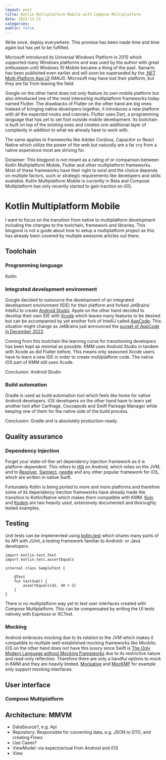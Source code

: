 ```yaml
---
layout: post
title: Kotlin Multiplatform Mobile with Compose Multiplatform
date: 2022-11-13
categories:
public: false
---
```


Write once, deploy everywhere. This promise has been made time and time again but has yet to be fulfilled.

Microsoft introduced its Universal Windows Platform in 2015 which supported many Windows platforms and was used by the author with great enthusiasm until Windows 10 Mobile became a thing of the past. Xamarin has been published even earlier and will soon be superseded by the [.NET Multi-Platform App UI](https://learn.microsoft.com/de-de/dotnet/maui) (MAUI). Microsoft may have lost their platform, but they are far from leaving the field. 

Google on the other hand does not only feature its own mobile platform but also introduced one of the most interesting multiplatform frameworks today named Flutter. The drawbacks of Flutter on the other hand are big ones: Instead of bringing native developers together, it introduces a new platform with all the expected nooks and crannies. Flutter uses Dart, a programming language that has yet to set foot outside mobile development. Its toolchain is built on top of the existing ones and creates one additional layer of complexity in addition to what we already have to work with.

The same applies to frameworks like Adobe Cordova, Capacitor or React Native which utilize the power of the web but naturally are a far cry from a native experience most are striving for.

Diclaimer: This blogpost is not meant as a rating of or comparison between Kotlin Multiplatform Mobile, Flutter and other multiplatform frameworks. Most of these frameworks have their right to exist and the choice depends on multiple factors, such or strategic requirements like developers and skills available. Kotlin Multiplatform Mobile is currently in Beta and Compose Multiplatform has only recently started to gain traction on iOS.

# Kotlin Multiplatform Mobile

I want to focus on the transition from native to multiplatform development including the changes to the toolchain, framework and libraries. This blogpost is not a guide about how to setup a multiplatform project as this has already been covered by multiple awesome articles out there.

## Toolchain

### Programming language

Kotlin

### Integrated development environment

Google decided to outsource the development of an integrated development environment (IDE) for their platform and forked JetBrains' IntelliJ to create [Android Studio](https://developer.android.com/studio). Apple on the other hand decided to develop their own IDE with [Xcode](https://developer.apple.com/xcode) which leaves many features to be desired but can be accompanied by yet another fork of IntelliJ called [AppCode](https://www.jetbrains.com/de-de/objc). This situation might change as JetBrains just announced the [sunset of AppCode in December 2022](https://blog.jetbrains.com/appcode/2022/12/appcode-2022-3-release-and-end-of-sales-and-support).

Coming from this toolchain the learning curve for transitioning developers has been kept as minimal as possible. KMM uses Android Studio in tandem with Xcode as did Flutter before. This means only seasoned Xcode users have to learn a new IDE in order to create multiplatform code. The native iOS part of KMM still uses Xcode.

Conclusion: Android Studio 

### Build automation

Gradle is used as build automation tool which feels like home for native Android developers. iOS developers on the other hand have to learn yet another tool after Carthage, Cocoapods and Swift Package Manager while keeping one of them for the native side of the build process.

Conclusion: Gradle and is absolutely production-ready.

## Quality assurance

### Dependency Injection

Forget your state-of-the-art dependency injection framework as it is platform-dependent. This refers to [Hilt](https://developer.android.com/training/dependency-injection/hilt-android) on Android, which relies on the JVM, and to [Resolver](https://github.com/hmlongco/Resolver), [Swinject](https://github.com/Swinject/Swinject), [needle](https://github.com/uber/needle) and any other popular framework for iOS, which are written in native Swift.

Fortunately Kotlin is being ported to more and more platforms and therefore some of its dependency inection frameworks have already made the transition to Kotlin/Native which makes them compatible with KMM. [Koin](https://insert-koin.io) and [Kodein](https://kodein.net/oss.html) are two heavily used, extensively documented and thoroughly tested examples.

## Testing

Unit tests can be implemented using [kotlin.test](https://kotlinlang.org/api/latest/kotlin.test) which shares many parts of its API with JUnit, a testing framework familiar to Android- or Java developers. 

```
import kotlin.test.Test
import kotlin.test.assertEquals

internal class SampleTest {

    @Test
    fun testSum() {
        assertEquals(42, 40 + 2)
    }
}
```

There is no multiplatform way yet to test user interfaces created with Compose Multiplatform. This can be compensated by writing the UI tests natively with Espresso or XCTest.

### Mocking

Android embraces mocking due to its relation to the JVM which makes it compatible to multiple well-established mocking frameworks like Mockito. iOS on the other hand does not have this luxury since Swift is [The Only Modern Language without Mocking Frameworks](https://blog.pragmaticengineer.com/swift-the-only-modern-language-with-no-mocking-framework) due to its restrictive nature and read-only reflection. Therefore there are only a handful options to mock in KMM and they are heavily limited. [Mockative](https://github.com/mockative/mockative) and [MocKMP](https://github.com/kosi-libs/MocKMP) for example only support mocking interfaces.

## User interface

### Compose Multiplatform



## Architecture: MMVM

- DataSource?, e.g. Api
- Repository: Responsible for converting data, e.g. JSON to DTO, and creating Flows
- Use Cases?
- ViewModel: via expect/actual from Android and iOS
- View